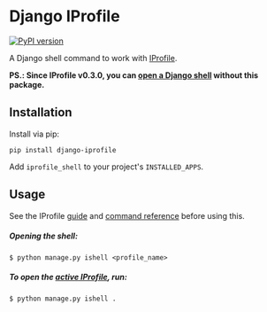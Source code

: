 # Django IProfile

[![PyPI version](https://badge.fury.io/py/django-iprofile.svg)](https://badge.fury.io/py/django-iprofile)

A Django shell command to work with [IProfile](https://github.com/victorfsf/python-iprofile/).

**PS.: Since IProfile v0.3.0, you can [open a Django shell](https://github.com/victorfsf/python-iprofile/wiki#using-the-django-shell) without this package.**


## Installation

Install via pip:

```
pip install django-iprofile
```

Add `iprofile_shell` to your project's `INSTALLED_APPS`.

## Usage

See the IProfile [guide](https://github.com/victorfsf/python-iprofile/wiki/) and [command reference](https://github.com/victorfsf/python-iprofile/wiki/Command-Reference/) before using this.

##### Opening the shell:

```
$ python manage.py ishell <profile_name>
```

##### To open the [active IProfile](https://github.com/victorfsf/python-iprofile/wiki#activating-a-profile), run:

```
$ python manage.py ishell .
```
